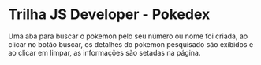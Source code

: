 # Trilha JS Developer - Pokedex

Uma aba para buscar o pokemon pelo seu número ou nome foi criada, ao clicar no botão buscar, os detalhes do pokemon pesquisado são exibidos e ao clicar em limpar, as informações são setadas na página.